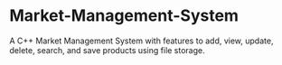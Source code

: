 # Market-Management-System
A C++ Market Management System with features to add, view, update, delete, search, and save products using file storage.
